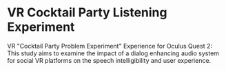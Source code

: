 # VR Cocktail Party Listening Experiment
VR "Cocktail Party Problem Experiment" Experience for Oculus Quest 2: This study aims to examine the impact of a dialog enhancing audio system for social VR platforms on the speech intelligibility and user experience.
